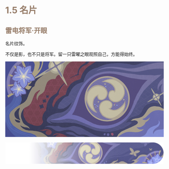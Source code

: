 <h1 id="zVeLs"><font style="color:#967c68;">1.5 名片</font></h1>
<h2 id="TtlP6"><font style="color:#967c68;">雷电将军·开眼</font></h2>
<font>名片纹饰。</font>

<font>不仅是影，也不只是将军。留一只雷曜之眼观照自己，方能得始终。</font>

<font   ></font>

![](/public/images/1.1图片_3.png)

![](/public/images/1.1图片_4.png)




